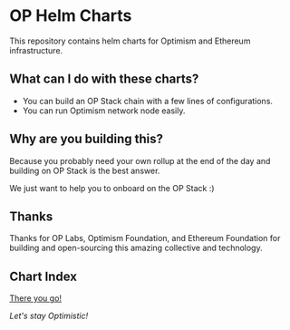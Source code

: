 # OP Helm Charts
This repository contains helm charts for Optimism and Ethereum infrastructure.

## What can I do with these charts?
- You can build an OP Stack chain with a few lines of configurations.
- You can run Optimism network node easily.

## Why are you building this?
Because you probably need your own rollup at the end of the day and building on OP Stack is the best answer.

We just want to help you to onboard on the OP Stack :)

## Thanks
Thanks for OP Labs, Optimism Foundation, and Ethereum Foundation for building and open-sourcing this amazing collective and technology.

## Chart Index
[There you go!](index.yaml)


_Let's stay Optimistic!_
